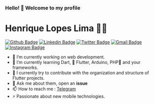 ### Hello! 👋 Welcome to my profile

# Henrique Lopes Lima :man_technologist:


[![Github Badge](https://img.shields.io/badge/-Github-000?style=flat-square&logo=Github&logoColor=white&link=https://github.com/lucasgdb)](https://github.com/henriquelopeslima)
[![Linkedin Badge](https://img.shields.io/badge/-LinkedIn-blue?style=flat-square&logo=Linkedin&logoColor=white&link=https://www.linkedin.com/in/rebeccamanzi/)](https://www.linkedin.com/in/henrique-lopes-211485164/)
[![Twitter Badge](https://img.shields.io/badge/-Twitter-1ca0f1?style=flat-square&labelColor=1ca0f1&logo=twitter&logoColor=white&link=https://twitter.com/lgdbittencourt)](https://twitter.com/henriquehll)
[![Gmail Badge](https://img.shields.io/badge/-Gmail-c14438?style=flat-square&logo=Gmail&logoColor=white&link=mailto:rebeccamanzi@gmail.com)](mailto:henriquelopeslima.hll@gmail.com)
[![Instagram Badge](https://img.shields.io/badge/-Instagram-C13584?style=flat-square&labelColor=C13584&logo=instagram&logoColor=white&link=https://www.instagram.com/codepwr/)](https://www.instagram.com/henriquelopeslima/)

- 🔭 I’m currently working on web development.
- 🌱 I’m currently learning Dart, 💙 Flutter, Arduino, PHP🐘 and your frameworks.
- 👯 I currently try to contribute with the organization and structure of Flutter projects.
- 💬 Ask me about them, open an **issue**
- 📫 How to reach me : [Telegram](https://t.me/henriquehll)
- ⚡ Passionate about new mobile technologies.
